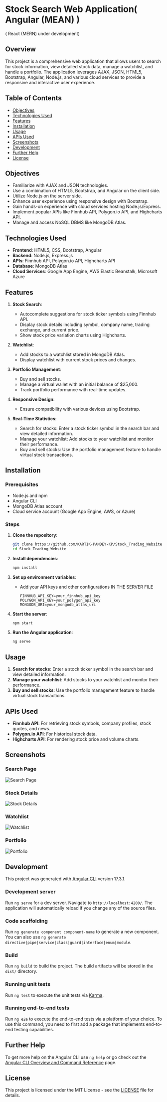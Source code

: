 # Stock Search Web Application( Angular (MEAN) )
( React (MERN) under development)

## Overview

This project is a comprehensive web application that allows users to search for stock information, view detailed stock data, manage a watchlist, and handle a portfolio. The application leverages AJAX, JSON, HTML5, Bootstrap, Angular, Node.js, and various cloud services to provide a responsive and interactive user experience.

## Table of Contents

- [Objectives](#objectives)
- [Technologies Used](#technologies-used)
- [Features](#features)
- [Installation](#installation)
- [Usage](#usage)
- [APIs Used](#apis-used)
- [Screenshots](#screenshots)
- [Development](#development)
- [Further Help](#further-help)
- [License](#license)

## Objectives

- Familiarize with AJAX and JSON technologies.
- Use a combination of HTML5, Bootstrap, and Angular on the client side.
- Utilize Node.js on the server side.
- Enhance user experience using responsive design with Bootstrap.
- Gain hands-on experience with cloud services hosting Node.js/Express.
- Implement popular APIs like Finnhub API, Polygon.io API, and Highcharts API.
- Manage and access NoSQL DBMS like MongoDB Atlas.

## Technologies Used

- **Frontend**: HTML5, CSS, Bootstrap, Angular
- **Backend**: Node.js, Express.js
- **APIs**: Finnhub API, Polygon.io API, Highcharts API
- **Database**: MongoDB Atlas
- **Cloud Services**: Google App Engine, AWS Elastic Beanstalk, Microsoft Azure

## Features

1. **Stock Search**: 
   - Autocomplete suggestions for stock ticker symbols using Finnhub API.
   - Display stock details including symbol, company name, trading exchange, and current price.
   - Show stock price variation charts using Highcharts.

2. **Watchlist**:
   - Add stocks to a watchlist stored in MongoDB Atlas.
   - Display watchlist with current stock prices and changes.

3. **Portfolio Management**:
   - Buy and sell stocks.
   - Manage a virtual wallet with an initial balance of $25,000.
   - Track portfolio performance with real-time updates.

4. **Responsive Design**:
   - Ensure compatibility with various devices using Bootstrap.

5. **Real-Time Statistics**:
   - Search for stocks: Enter a stock ticker symbol in the search bar and view detailed information.
   - Manage your watchlist: Add stocks to your watchlist and monitor their performance.
   - Buy and sell stocks: Use the portfolio management feature to handle virtual stock transactions.

## Installation

### Prerequisites

- Node.js and npm
- Angular CLI
- MongoDB Atlas account
- Cloud service account (Google App Engine, AWS, or Azure)

### Steps

1. **Clone the repository**:
   ```bash
   git clone https://github.com/KARTIK-PANDEY-KP/Stock_Trading_Website.git
   cd Stock_Trading_Website
   ```

2. **Install dependencies**:
   ```bash
   npm install
   ```

3. **Set up environment variables**:
   - Add your API keys and other configurations IN THE SERVER FILE
     ```env
     FINNHUB_API_KEY=your_finnhub_api_key
     POLYGON_API_KEY=your_polygon_api_key
     MONGODB_URI=your_mongodb_atlas_uri
     ```

4. **Start the server**:
   ```bash
   npm start
   ```

5. **Run the Angular application**:
   ```bash
   ng serve
   ```

## Usage

1. **Search for stocks**: Enter a stock ticker symbol in the search bar and view detailed information.
2. **Manage your watchlist**: Add stocks to your watchlist and monitor their performance.
3. **Buy and sell stocks**: Use the portfolio management feature to handle virtual stock transactions.

## APIs Used

- **Finnhub API**: For retrieving stock symbols, company profiles, stock quotes, and news.
- **Polygon.io API**: For historical stock data.
- **Highcharts API**: For rendering stock price and volume charts.

## Screenshots

### Search Page
![Search Page](screenshots/search_page.png)

### Stock Details
![Stock Details](screenshots/stock_details.png)

### Watchlist
![Watchlist](screenshots/watchlist.png)

### Portfolio
![Portfolio](screenshots/portfolio.png)

## Development

This project was generated with [Angular CLI](https://github.com/angular/angular-cli) version 17.3.1.

### Development server

Run `ng serve` for a dev server. Navigate to `http://localhost:4200/`. The application will automatically reload if you change any of the source files.

### Code scaffolding

Run `ng generate component component-name` to generate a new component. You can also use `ng generate directive|pipe|service|class|guard|interface|enum|module`.

### Build

Run `ng build` to build the project. The build artifacts will be stored in the `dist/` directory.

### Running unit tests

Run `ng test` to execute the unit tests via [Karma](https://karma-runner.github.io).

### Running end-to-end tests

Run `ng e2e` to execute the end-to-end tests via a platform of your choice. To use this command, you need to first add a package that implements end-to-end testing capabilities.

## Further Help

To get more help on the Angular CLI use `ng help` or go check out the [Angular CLI Overview and Command Reference](https://angular.io/cli) page.

## License

This project is licensed under the MIT License - see the [LICENSE](LICENSE) file for details.
